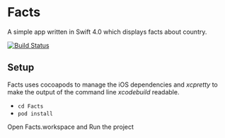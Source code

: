 # Facts
A simple app written in Swift 4.0 which displays facts about country.

[![Build Status](https://travis-ci.org/HanumanKachwa/Facts.svg?branch=master)](https://travis-ci.org/HanumanKachwa/Facts)

## Setup

Facts uses cocoapods to manage the iOS dependencies and *xcpretty* to make the output of the command line *xcodebuild* readable.

* `cd Facts`
* `pod install`

Open Facts.workspace and Run the project
